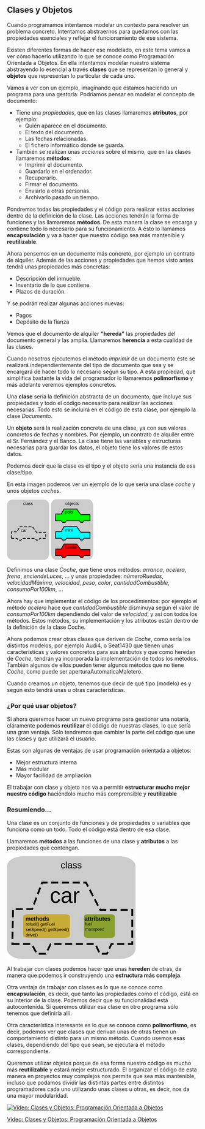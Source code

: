 ## Clases y Objetos

Cuando programamos intentamos modelar un contexto para resolver un problema concreto. Intentamos abstraernos para quedarnos con las propiedades esenciales y reflejar el funcionamiento de ese sistema.

Existen diferentes formas de hacer ese modelado, en este tema vamos a ver cómo hacerlo utilizando lo que se conoce como Programación Orientada a Objetos. En ella intentamos modelar nuestro sistema abstrayendo lo esencial a través **clases** que se representan lo general y  **objetos** que representan lo particular de cada uno.

Vamos a ver con un ejemplo, imaginando que estamos haciendo un programa para una gestoría: Podríamos pensar en modelar el concepto de documento:

* Tiene una *propiedades*, que en las clases llamaremos **atributos**, por ejemplo:
    * Quién aparece en el documento.
    * El texto del documento.
    * Las fechas relacionadas.
    * El fichero informático donde se guarda.
* También se realizan unas *acciones* sobre el mismo, que en las clases llamaremos **métodos**:
    * Imprimir el documento.
    * Guardarlo en el ordenador.
    * Recuperarlo.
    * Firmar el documento.
    * Enviarlo a otras personas.
    * Archivarlo pasado un tiempo.

Pondremos todas las propiedades y el código para realizar estas acciones dentro de la definición de la clase. Las acciones tendrán la forma de funciones y las llamaremos **métodos**. De esta manera la clase se encarga y contiene todo lo necesario para su funcionamiento. A ésto lo llamamos **encapsulación** y va a hacer que nuestro código sea más mantenible y **reutilizable**.

Ahora pensemos en un documento más concreto, por ejemplo un contrato de alquiler. Además de las acciones y propiedades que hemos visto antes tendrá unas propiedades más concretas:

* Descripción del inmueble.
* Inventario de lo que contiene.
* Plazos de duración.

Y se podrán realizar algunas acciones nuevas:

* Pagos
* Depósito de la fianza

Vemos que el documento de alquiler **"hereda"** las propiedades del documento general y las amplía. Llamaremos **herencia** a esta cualidad de las clases.

Cuando nosotros ejecutemos el método *imprimir* de un documento éste se realizará independientemente del tipo de documento que sea y se encargará de hacer todo lo necesario seǵun su tipo. A esta propiedad, que simplifica bastante la vida del programador lo llamaremos **polimorfismo** y más adelante veremos ejemplos concretos.

Una **clase** sería la definición abstracta de un documento, que incluye sus propiedades y todo el código necesario para realizar las acciones necesarias. Todo esto se incluirá en el código de esta clase, por ejemplo la clase *Documento*.

Un **objeto** será la realización concreta de una clase, ya con sus valores concretos de fechas y nombres. Por ejemplo, un contrato de alquiler entre el Sr. Fernández y el Banco. La clase tiene las variables y estructuras necesarias para guardar los datos, el objeto tiene los valores de estos datos.

Podemos decir que la clase es el tipo y el objeto sería una instancia de esa clase/tipo.

En esta imagen podemos ver un ejemplo de lo que sería una clase *coche* y unos objetos *coches*.

![Clase *coche* y objetos *coches*](./images/CPT-OOP-objects_and_classes.svg.png)

Definimos una clase *Coche*, que tiene unos métodos: *arranca*, *acelera*, *frena*, *enciendeLuces*, ... y unas propiedades: *númeroRuedas*, *velocidadMáxima*, *velocidad*, *peso*, *color*, *cantidadCombustible*, *consumoPor100km*, ...

Ahora hay que implementar el código de los procedimientos: por ejemplo el método *acelera* hace que *cantidadCombustible* disminuya según el valor de *consumoPor100km* dependiendo del valor de *velocidad*, y así con todos los métodos. Estos métodos, su implementación y los atributos están dentro de la definición de la clase Coche.

Ahora podemos crear otras clases que deriven de *Coche*, como sería los distintos modelos, por ejemplo Audi4, o Seat1430 que tienen unas características y valores concretos para sus atributos y que como heredan de *Coche*, tendrán ya incorporada la implementación de todos los métodos. También algunos de ellos pueden tener algunos métodos que no tiene *Coche*, como puede ser aperturaAutomaticaMaletero. 

Cuando creamos un objeto, tenemos que decir de qué tipo (modelo) es y según esto tendrá  unas u otras características.

### ¿Por qué usar objetos? 

Si ahora queremos hacer un nuevo programa para gestionar una notaría, cláramente podemos **reutilizar** el código de nuestras clases, lo que sería una gran ventaja. Sólo tendremos que cambiar la parte del código que une las clases y que utilizará el usuario.

Estas son algunas de ventajas de usar programación orientada a objetos: 

* Mejor estructura interna
* Más modular  
* Mayor facilidad de ampliación
     

El trabajar con clase y objeto nos va a permitir **estructurar mucho mejor nuestro código** haciéndolo mucho más comprensible y **reutilizable** 

### Resumiendo...

Una clase es un conjunto de funciones y de propiedades o variables que funciona como un todo. Todo el código está dentro de esa clase.

Llamaremos **métodos** a las funciones de una clase y **atributos** a las propiedades que contengan.

![Clases, con sus métodos y atributos](./images/CPT-OOP-objects_and_classes_-_attmeth.png)


Al trabajar con clases podemos hacer que unas **hereden** de otras, de manera que podemos ir construyendo una **estructura más compleja**. 

Otra ventaja de trabajar con clases es lo que se conoce como **encapsulación**, es decir, que tanto las propiedades como el código, está en su interior de la clase. Podemos decir que su funcionalidad está autocontenida. Si queremos utilizar esa clase en otro programa sólo tenemos que definirla allí.

Otra característica interesante es lo que se conoce como **polimorfismo**, es decir, podemos ver que clases que derivan unas de otras tienen un comportamiento distinto para un mismo método. Cuando usemos esas clases, dependiendo del tipo que sean, se ejecutará el método correspondiente.

Queremos utilizar objetos porque de esa forma nuestro código es mucho más  **reutilizable** y estará mejor estructurado. El organizar el código de esta manera en proyectos muy complejos nos permite que sea más mantenible, incluso que podamos dividir las distintas partes entre distintos programadores cada uno utilizando unas clases u otras, es decir, nos da una mayor modularidad.

[![Vídeo: Clases y Objetos: Programación Orientada a Objetos](https://img.youtube.com/vi/9wHqIbuQlgE/0.jpg)](https://drive.google.com/file/d/1SdkIOtwCNh6QGd4Bs_0PBVM0p5XvgIJ_/view?usp=sharing)

[Vídeo: Clases y Objetos: Programación Orientada a Objetos](https://drive.google.com/file/d/1SdkIOtwCNh6QGd4Bs_0PBVM0p5XvgIJ_/view?usp=sharing)


